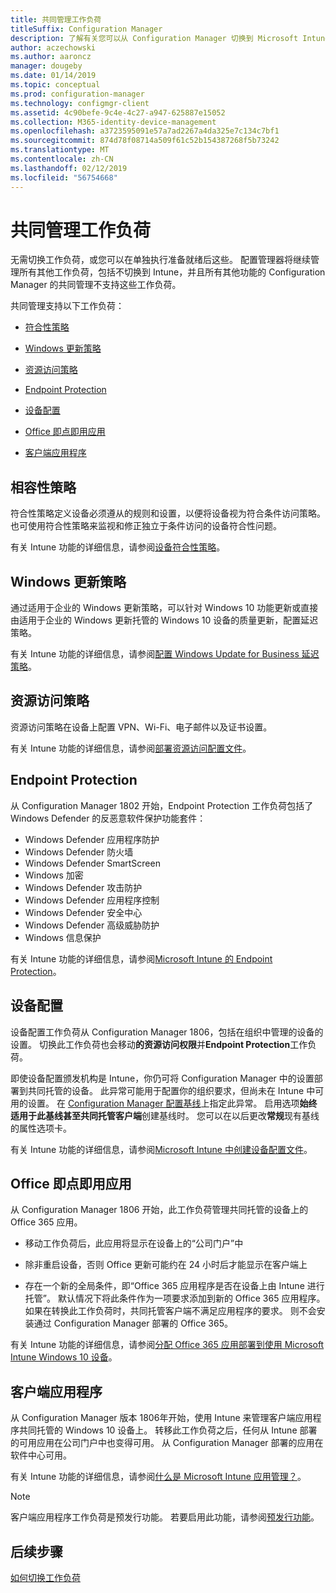 ```yaml
---
title: 共同管理工作负荷
titleSuffix: Configuration Manager
description: 了解有关您可以从 Configuration Manager 切换到 Microsoft Intune 的工作负荷。
author: aczechowski
ms.author: aaroncz
manager: dougeby
ms.date: 01/14/2019
ms.topic: conceptual
ms.prod: configuration-manager
ms.technology: configmgr-client
ms.assetid: 4c90befe-9c4e-4c27-a947-625887e15052
ms.collection: M365-identity-device-management
ms.openlocfilehash: a3723595091e57a7ad2267a4da325e7c134c7bf1
ms.sourcegitcommit: 874d78f08714a509f61c52b154387268f5b73242
ms.translationtype: MT
ms.contentlocale: zh-CN
ms.lasthandoff: 02/12/2019
ms.locfileid: "56754668"
---
```

# <a name="co-management-workloads"></a>共同管理工作负荷

无需切换工作负荷，或您可以在单独执行准备就绪后这些。 配置管理器将继续管理所有其他工作负荷，包括不切换到 Intune，并且所有其他功能的 Configuration Manager 的共同管理不支持这些工作负荷。

共同管理支持以下工作负荷：

- [符合性策略](#compliance-policies)  

- [Windows 更新策略](#windows-update-policies)  

- [资源访问策略](#resource-access-policies)  

- [Endpoint Protection](#endpoint-protection)  

- [设备配置](#device-configuration)  

- [Office 即点即用应用](#office-click-to-run-apps)  

- [客户端应用程序](#client-apps)  



## <a name="compliance-policies"></a>相容性策略 

符合性策略定义设备必须遵从的规则和设置，以便将设备视为符合条件访问策略。 也可使用符合性策略来监视和修正独立于条件访问的设备符合性问题。 

有关 Intune 功能的详细信息，请参阅[设备符合性策略](https://docs.microsoft.com/intune/device-compliance-get-started)。  



## <a name="windows-update-policies"></a>Windows 更新策略

通过适用于企业的 Windows 更新策略，可以针对 Windows 10 功能更新或直接由适用于企业的 Windows 更新托管的 Windows 10 设备的质量更新，配置延迟策略。 

有关 Intune 功能的详细信息，请参阅[配置 Windows Update for Business 延迟策略](https://docs.microsoft.com/intune/windows-update-for-business-configure)。  



## <a name="resource-access-policies"></a>资源访问策略

资源访问策略在设备上配置 VPN、Wi-Fi、电子邮件以及证书设置。 

有关 Intune 功能的详细信息，请参阅[部署资源访问配置文件](https://docs.microsoft.com/intune/device-profiles)。



## <a name="endpoint-protection"></a>Endpoint Protection
<!--1357365-->

从 Configuration Manager 1802 开始，Endpoint Protection 工作负荷包括了 Windows Defender 的反恶意软件保护功能套件： 

- Windows Defender 应用程序防护  
- Windows Defender 防火墙  
- Windows Defender SmartScreen  
- Windows 加密  
- Windows Defender 攻击防护  
- Windows Defender 应用程序控制  
- Windows Defender 安全中心  
- Windows Defender 高级威胁防护  
- Windows 信息保护  

有关 Intune 功能的详细信息，请参阅[Microsoft Intune 的 Endpoint Protection](https://docs.microsoft.com/intune/endpoint-protection-windows-10)。



## <a name="device-configuration"></a>设备配置
<!--1357903-->

设备配置工作负荷从 Configuration Manager 1806，包括在组织中管理的设备的设置。 切换此工作负荷也会移动**的资源访问权限**并**Endpoint Protection**工作负荷。

即使设备配置颁发机构是 Intune，你仍可将 Configuration Manager 中的设置部署到共同托管的设备。 此异常可能用于配置你的组织要求，但尚未在 Intune 中可用的设置。 在 [Configuration Manager 配置基线](/sccm/compliance/deploy-use/create-configuration-baselines)上指定此异常。 启用选项**始终适用于此基线甚至共同托管客户端**创建基线时。 您可以在以后更改**常规**现有基线的属性选项卡。  

有关 Intune 功能的详细信息，请参阅[Microsoft Intune 中创建设备配置文件](https://docs.microsoft.com/intune/device-profile-create)。  



## <a name="office-click-to-run-apps"></a>Office 即点即用应用
<!--1357841-->

从 Configuration Manager 1806 开始，此工作负荷管理共同托管的设备上的 Office 365 应用。 

- 移动工作负荷后，此应用将显示在设备上的“公司门户”中  

- 除非重启设备，否则 Office 更新可能约在 24 小时后才能显示在客户端上  

- 存在一个新的全局条件，即“Office 365 应用程序是否在设备上由 Intune 进行托管”。 默认情况下将此条件作为一项要求添加到新的 Office 365 应用程序。 如果在转换此工作负荷时，共同托管客户端不满足应用程序的要求。 则不会安装通过 Configuration Manager 部署的 Office 365。  

有关 Intune 功能的详细信息，请参阅[分配 Office 365 应用部署到使用 Microsoft Intune Windows 10 设备](https://docs.microsoft.com/intune/apps-add-office365)。 



## <a name="client-apps"></a>客户端应用程序
<!--1357892-->

从 Configuration Manager 版本 1806年开始，使用 Intune 来管理客户端应用程序共同托管的 Windows 10 设备上。 转移此工作负荷之后，任何从 Intune 部署的可用应用在公司门户中也变得可用。 从 Configuration Manager 部署的应用在软件中心可用。

有关 Intune 功能的详细信息，请参阅[什么是 Microsoft Intune 应用管理？](https://docs.microsoft.com/intune/app-management)。 

> [!Note]  
> 客户端应用程序工作负荷是预发行功能。 若要启用此功能，请参阅[预发行功能](/sccm/core/servers/manage/pre-release-features)。  



## <a name="next-steps"></a>后续步骤

[如何切换工作负荷](/sccm/comanage/how-to-switch-workloads)  


